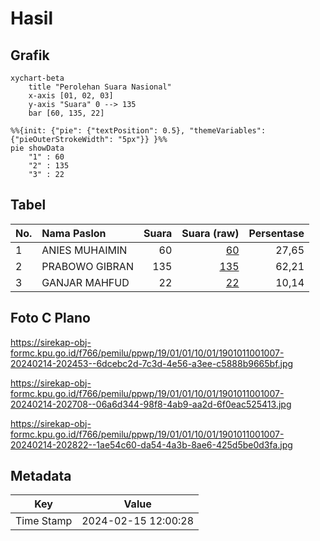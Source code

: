 # Hasil

## Grafik

```mermaid
xychart-beta
    title "Perolehan Suara Nasional"
    x-axis [01, 02, 03]
    y-axis "Suara" 0 --> 135
    bar [60, 135, 22]
```

```mermaid
%%{init: {"pie": {"textPosition": 0.5}, "themeVariables": {"pieOuterStrokeWidth": "5px"}} }%%
pie showData
    "1" : 60
    "2" : 135
    "3" : 22
```

## Tabel

| No. | Nama Paslon    | Suara | Suara (raw) | Persentase |
|:--- |:-------------- | -----:| -----------:| ----------:|
| 1   | ANIES MUHAIMIN | 60    | [60][p-1]   | 27,65      |
| 2   | PRABOWO GIBRAN | 135   | [135][p-2]  | 62,21      |
| 3   | GANJAR MAHFUD  | 22    | [22][p-3]   | 10,14      |


[p-1]: https://github.com/gigit-pemilu/pemilu-2024/blob/main/pilpres/hitung-suara/sub/19-kepulauan-bangka-belitung/sub/01-bangka/sub/01-sungailiat/sub/1001-sungailiat/sub/007-tps/sub/paslon-1.txt
[p-2]: https://github.com/gigit-pemilu/pemilu-2024/blob/main/pilpres/hitung-suara/sub/19-kepulauan-bangka-belitung/sub/01-bangka/sub/01-sungailiat/sub/1001-sungailiat/sub/007-tps/sub/paslon-2.txt
[p-3]: https://github.com/gigit-pemilu/pemilu-2024/blob/main/pilpres/hitung-suara/sub/19-kepulauan-bangka-belitung/sub/01-bangka/sub/01-sungailiat/sub/1001-sungailiat/sub/007-tps/sub/paslon-3.txt

## Foto C Plano

https://sirekap-obj-formc.kpu.go.id/f766/pemilu/ppwp/19/01/01/10/01/1901011001007-20240214-202453--6dcebc2d-7c3d-4e56-a3ee-c5888b9665bf.jpg

https://sirekap-obj-formc.kpu.go.id/f766/pemilu/ppwp/19/01/01/10/01/1901011001007-20240214-202708--06a6d344-98f8-4ab9-aa2d-6f0eac525413.jpg

https://sirekap-obj-formc.kpu.go.id/f766/pemilu/ppwp/19/01/01/10/01/1901011001007-20240214-202822--1ae54c60-da54-4a3b-8ae6-425d5be0d3fa.jpg


## Metadata

| Key        | Value               |
| ---------- | ------------------- |
| Time Stamp | 2024-02-15 12:00:28 |



